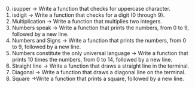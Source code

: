 0. isupper -> Write a function that checks for uppercase character.
1. isdigit -> Write a function that checks for a digit (0 through 9).
2. Multiplication -> Write a function that multiplies two integers.
3. Numbers speak -> Write a function that prints the numbers, from 0 to 9, followed by a new line.
4. Numbers and Signs -> Write a function that prints the numbers, from 0 to 9, followed by a new line.
5. Numbers constitute the only universal language -> Write a function that prints 10 times the numbers, from 0 to 14, followed by a new line.
6. Straight line -> Write a function that draws a straight line in the terminal.
7. Diagonal -> Write a function that draws a diagonal line on the terminal.
8. Square ->Write a function that prints a square, followed by a new line.
